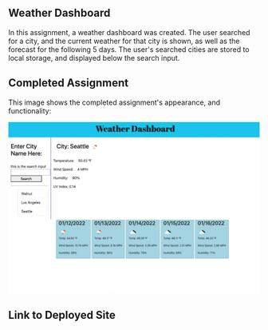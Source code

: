 ## Weather Dashboard

In this assignment, a weather dashboard was created. The user searched for a city, and the current weather for that city is shown, as well as the forecast for the following 5 days. The user's searched cities are stored to local storage, and displayed below the search input.

## Completed Assignment

This image shows the completed assignment's appearance, and functionality:

![screenshot of website](./Assets/Images/screenshot.jpeg)

## Link to Deployed Site
